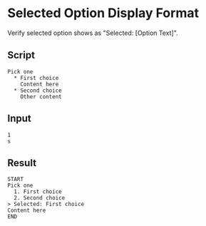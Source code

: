 # Selected Option Display Format

Verify selected option shows as "Selected: [Option Text]".

## Script
```cuentitos
Pick one
  * First choice
    Content here
  * Second choice
    Other content
```

## Input
```input
1
s
```

## Result
```result
START
Pick one
  1. First choice
  2. Second choice
> Selected: First choice
Content here
END
```

